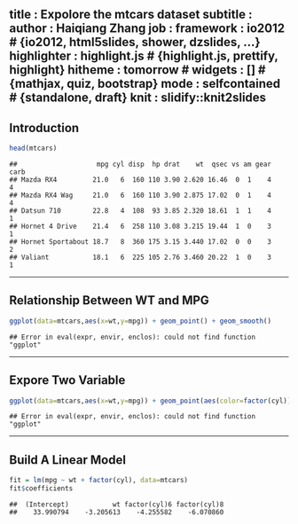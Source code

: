 title       : Expolore the mtcars dataset
subtitle    : 
author      : Haiqiang Zhang
job         : 
framework   : io2012        # {io2012, html5slides, shower, dzslides, ...}
highlighter : highlight.js  # {highlight.js, prettify, highlight}
hitheme     : tomorrow      # 
widgets     : []            # {mathjax, quiz, bootstrap}
mode        : selfcontained # {standalone, draft}
knit        : slidify::knit2slides
---

## Introduction

```r
head(mtcars)
```

```
##                    mpg cyl disp  hp drat    wt  qsec vs am gear carb
## Mazda RX4         21.0   6  160 110 3.90 2.620 16.46  0  1    4    4
## Mazda RX4 Wag     21.0   6  160 110 3.90 2.875 17.02  0  1    4    4
## Datsun 710        22.8   4  108  93 3.85 2.320 18.61  1  1    4    1
## Hornet 4 Drive    21.4   6  258 110 3.08 3.215 19.44  1  0    3    1
## Hornet Sportabout 18.7   8  360 175 3.15 3.440 17.02  0  0    3    2
## Valiant           18.1   6  225 105 2.76 3.460 20.22  1  0    3    1
```

--- 

## Relationship Between WT and MPG

```r
ggplot(data=mtcars,aes(x=wt,y=mpg)) + geom_point() + geom_smooth()
```

```
## Error in eval(expr, envir, enclos): could not find function "ggplot"
```

--- 

## Expore Two Variable

```r
ggplot(data=mtcars,aes(x=wt,y=mpg)) + geom_point(aes(color=factor(cyl))) + geom_smooth()
```

```
## Error in eval(expr, envir, enclos): could not find function "ggplot"
```

--- 

## Build A Linear Model

```r
fit = lm(mpg ~ wt + factor(cyl), data=mtcars)
fit$coefficients
```

```
##  (Intercept)           wt factor(cyl)6 factor(cyl)8 
##    33.990794    -3.205613    -4.255582    -6.070860
```


